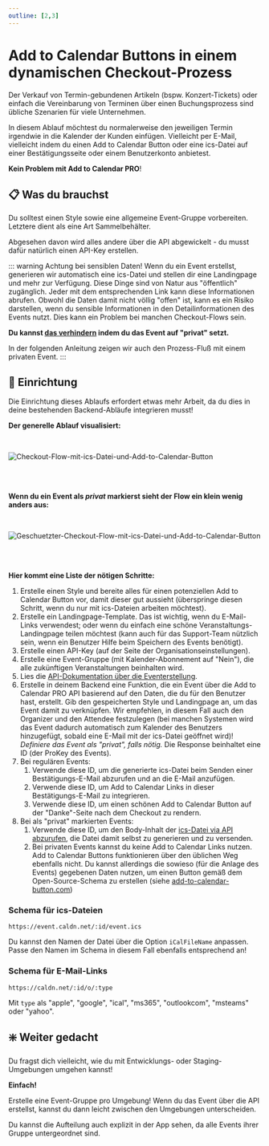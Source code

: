 ```yaml
---
outline: [2,3]
---
```

# Add to Calendar Buttons in einem dynamischen Checkout-Prozess

Der Verkauf von Termin-gebundenen Artikeln (bspw. Konzert-Tickets) oder einfach die Vereinbarung von Terminen über einen Buchungsprozess sind übliche Szenarien für viele Unternehmen.

In diesem Ablauf möchtest du normalerweise den jeweiligen Termin irgendwie in die Kalender der Kunden einfügen. Vielleicht per E-Mail, vielleicht indem du einen Add to Calendar Button oder eine ics-Datei auf einer Bestätigungsseite oder einem Benutzerkonto anbietest.

**Kein Problem mit Add to Calendar PRO**!

## 📋 Was du brauchst

Du solltest einen Style sowie eine allgemeine Event-Gruppe vorbereiten. Letztere dient als eine Art Sammelbehälter.

Abgesehen davon wird alles andere über die API abgewickelt - du musst dafür natürlich einen API-Key erstellen.

::: warning Achtung bei sensiblen Daten!
Wenn du ein Event erstellst, generieren wir automatisch eine ics-Datei und stellen dir eine Landingpage und mehr zur Verfügung.
Diese Dinge sind von Natur aus "öffentlich" zugänglich. Jeder mit dem entsprechenden Link kann diese Informationen abrufen. Obwohl die Daten damit nicht völlig "offen" ist, kann es ein Risiko darstellen, wenn du sensible Informationen in den Detailinformationen des Events nutzt. Dies kann ein Problem bei manchen Checkout-Flows sein.

**Du kannst [das verhindern](/de/application-manual/troubleshooting.html#how-can-i-make-sure-there-is-no-data-publicly-available-on-the-internet) indem du das Event auf "privat" setzt.**

In der folgenden Anleitung zeigen wir auch den Prozess-Fluß mit einem privaten Event.
:::

## 🧱 Einrichtung

Die Einrichtung dieses Ablaufs erfordert etwas mehr Arbeit, da du dies in deine bestehenden Backend-Abläufe integrieren musst!

**Der generelle Ablauf visualisiert:**

<br />

![Checkout-Flow-mit-ics-Datei-und-Add-to-Calendar-Button](/screenshots/checkout-flow.svg)

<br /><br />

**Wenn du ein Event als _privat_ markierst sieht der Flow ein klein wenig anders aus:**

<br />

![Geschuetzter-Checkout-Flow-mit-ics-Datei-und-Add-to-Calendar-Button](/screenshots/checkout-flow-secured.svg)

<br /><br />

**Hier kommt eine Liste der nötigen Schritte:**

1. Erstelle einen Style und bereite alles für einen potenziellen Add to Calendar Button vor, damit dieser gut aussieht (überspringe diesen Schritt, wenn du nur mit ics-Dateien arbeiten möchtest).
2. Erstelle ein Landingpage-Template. Das ist wichtig, wenn du E-Mail-Links verwendest; oder wenn du einfach eine schöne Veranstaltungs-Landingpage teilen möchtest (kann auch für das Support-Team nützlich sein, wenn ein Benutzer Hilfe beim Speichern des Events benötigt).
3. Erstelle einen API-Key (auf der Seite der Organisationseinstellungen).
4. Erstelle eine Event-Gruppe (mit Kalender-Abonnement auf "Nein"), die alle zukünftigen Veranstaltungen beinhalten wird.
5. Lies die [API-Dokumentation über die Eventerstellung](/de/api/events.html#add-an-event).
6. Erstelle in deinem Backend eine Funktion, die ein Event über die Add to Calendar PRO API basierend auf den Daten, die du für den Benutzer hast, erstellt. Gib den gespeicherten Style und Landingpage an, um das Event damit zu verknüpfen. Wir empfehlen, in diesem Fall auch den Organizer und den Attendee festzulegen (bei manchen Systemen wird das Event dadurch automatisch zum Kalender des Benutzers hinzugefügt, sobald eine E-Mail mit der ics-Datei geöffnet wird)! _Definiere das Event als "privat", falls nötig._ Die Response beinhaltet eine ID (der ProKey des Events).
7. Bei regulären Events:
   1. Verwende diese ID, um die generierte ics-Datei beim Senden einer Bestätigungs-E-Mail abzurufen und an die E-Mail anzufügen.
   2. Verwende diese ID, um Add to Calendar Links in dieser Bestätigungs-E-Mail zu integrieren.
   3. Verwende diese ID, um einen schönen Add to Calendar Button auf der "Danke"-Seite nach dem Checkout zu rendern.
8. Bei als "privat" markierten Events:
   1. Verwende diese ID, um den Body-Inhalt der [ics-Datei via API abzurufen](/de/api/miscellaneous.html#retrieve-ics-file-body), die Datei damit selbst zu generieren und zu versenden.
   2. Bei privaten Events kannst du keine Add to Calendar Links nutzen. Add to Calendar Buttons funktionieren über den üblichen Weg ebenfalls nicht. Du kannst allerdings die sowieso (für die Anlage des Events) gegebenen Daten nutzen, um einen Button gemäß dem Open-Source-Schema zu erstellen (siehe [add-to-calendar-button.com](https://add-to-calendar-button.com/de))

### Schema für ics-Dateien

```
https://event.caldn.net/:id/event.ics
```

Du kannst den Namen der Datei über die Option `iCalFileName` anpassen. Passe den Namen im Schema in diesem Fall ebenfalls entsprechend an!

### Schema für E-Mail-Links

```
https://caldn.net/:id/o/:type
```

Mit `type` als "apple", "google", "ical", "ms365", "outlookcom", "msteams" oder "yahoo".

## ❇️ Weiter gedacht

Du fragst dich vielleicht, wie du mit Entwicklungs- oder Staging-Umgebungen umgehen kannst!

**Einfach!**

Erstelle eine Event-Gruppe pro Umgebung! Wenn du das Event über die API erstellst, kannst du dann leicht zwischen den Umgebungen unterscheiden.

Du kannst die Aufteilung auch explizit in der App sehen, da alle Events ihrer Gruppe untergeordnet sind.
